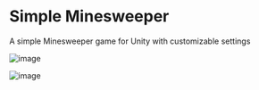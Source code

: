 # Simple Minesweeper
 A simple Minesweeper game for Unity with customizable settings 

![image](https://github.com/Nicoconot/Simple-Minesweeper/assets/34780903/81d5ff81-0bc3-427e-baa3-6519685925be)

![image](https://github.com/Nicoconot/Simple-Minesweeper/assets/34780903/6a00db97-b151-4889-9178-c15ed1d48680)

